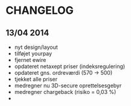 CHANGELOG
==================


13/04 2014
------------------
- nyt design/layout
- tilføjet yourpay
- fjernet ewire
- opdateret netaxept priser (indeksregulering)
- opdateret gns. ordreværdi (570 -> 500)
- tjekket alle priser
- medregner nu 3D-secure oprettelsesgebyr
- medregner chargeback (risiko = 0,03 %)
- 